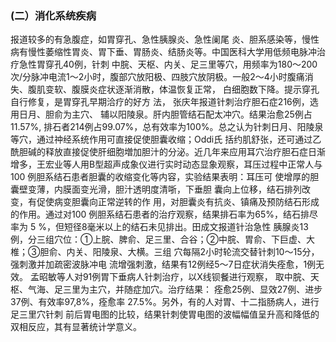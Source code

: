 ###   (二）消化系统疾病

  报道较多的有急腹症，如胃穿孔、急性胰腺炎、急性阑尾 炎、胆系感染等，慢性病有慢性萎缩性胃炎、胃下垂、胃肠炎、结肠炎等。中国医科大学用低频电脉冲治疗急性胃穿孔40例，针刺 中脘、天枢、内关、足三里等穴，用频率为180〜200次/分脉冲电流1〜2小时，腹部穴放阳极、四肢穴放阴极。一般2〜4小时腹痛消失、腹肌变软、腹膜炎症状逐渐消散，体温恢复正常，  白细胞数下降。提示穿孔自行修复，是胃穿孔早期洽疗的好方 法， 张庆年报道针刺治疗胆石症216例，选用日月、胆俞为主穴、 辅以阳陵泉。肝内胆管结石配太冲穴。结果治愈25例占11.57%,  排石者214例占99.07%，总有效率为100%。总之认为针刺日月、阳陵泉等穴，通过祌经系统作用可直接促使胆囊收缩；Oddi氏 括约肌舒张，还可通过乙酰胆碱的释放直接促使肝细胞増加胆汁的分泌。近几年来应用耳穴治疗胆石症日渐增多，王宏业等人用B型超声成象仪进行实时动态显象观察，耳压过程中正常人与100 例胆系结石患者胆囊的收缩变化等内容，实验结果表明：耳压可  使增厚的胆囊壁变薄，内膜面变光滑，胆汁透明度清哳，下垂胆 囊向上位移，结石排列改变，有促使病变胆囊向正常逆转的作 用，对胆囊炎有抗炎、镇痛及预防结石形成的作用。通过对100 例胆系结石患者的治疗观察，结果排石率为65%，结石排尽率为 5 %，但短径8毫米以上的结石未见排出。田成文报道针治急性 胰腺炎13例，分三组穴位：①上脘、脾俞、足三里、合谷；②中脘、胃俞、下巨虚、大椎；③胆俞、内关、阳陵泉、大横。三组  穴每隔2小时轮流交替针刺10〜15分，强刺激并加疏密波脉冲电 流增强刺激，结果有12例经5〜7日症状消失痊愈，1例无效。 孟昭敏等人对91例胃下垂病人针刺治疗，以X线钡餐进行观察， 取中脘、天枢、气海、足三里为主穴，并随症加穴。治疗结果： 痊愈25例、显效27例、进步37例、有效率97,8%，痊愈率 27.5%。另外，有的人对胃、十二指肠病人，进行足三里穴针刺 前后胃电图的比较，结果针刺使胃电图的波幅幅值呈升高和降低的双相反应，其有显著统计学意义。
